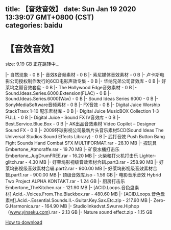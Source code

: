
title: 【音效音效】
date: Sun Jan 19 2020 13:39:07 GMT+0800 (CST)    
categories: baidu
---

# 【音效音效】
size: 9.19 GB
 正在跳转中...
 
|- 自然现象 - 0 B
|- 音效&音频素材 - 0 B
|- 索尼媒体音效素材 - 0 B
|- 卢卡斯电影公司授权制作发行的6CD电影声效专集 - 0 B
|- 华纳兄弟公司音效库 - 0 B
|- 好莱坞之巅音效套盘 - 0 B
|- The Hollywood Edge音效素材 - 0 B
|- Sound.Ideas.Series.6000.Extension(FLAC) - 0 B
|- Sound.Ideas.Series.6000(Wav) - 0 B
|- Sound Ideas Series 6000 - 0 B
|- SonyMediaSoftware音频素材 - 0 B
|- FX音效 - 0 B
|- Digital Juice Worship StackTraxx 1-10 配乐素材库 - 0 B
|- Digital Juice MusicBOX Collection 1-3 FULL - 0 B
|- Digital Juice - Sound FX IV音效库 - 0 B
|- Best.Service.Blue.Box - 0 B
|- AK出品音效素材 Video Copilot – Designer Sound FX - 0 B
|- 2009环球影视公司最新片头音乐素材5CD(Sound Ideas The Universal Studios Sound Effects Library) - 0 B
|- 武打音效 Push Button Bang Fight Sounds Hand Combat SFX MULTiFORMAT.rar - 28.10 MB
|- 捏玩具 Embertone_Atmoraffe.rar - 19.70 MB
|- 矿泉水桶打击乐 Embertone_JugDrumFREE.rar - 16.20 MB
|- 火柴和打火机打击乐 Lighter-glitch.rar - 4.30 MB
|- 好莱坞影视级音效素材合辑.part3.rar - 258.90 MB
|- 好莱坞影视级音效素材合辑.part2.rar - 900.00 MB
|- 好莱坞影视级音效素材合辑.part1.rar - 900.00 MB
|- 顶级音效库.iso - 1.56 GB
|- 电影音乐音效 Hybrid Two Project ALPHA KONTAKT.rar - 1.24 GB
|- 厨房打击乐 Embertone_TheKitchen.rar - 121.90 MB
|- [ACID.Loops.音色盘素材].Acid.-.Voices.From.The.Blackbox.rar - 480.60 MB
|- [ACID.Loops.音色盘素材].Acid.-.Essential.Sounds.II.-.Guitar.Key.Sax.Etc.zip - 217.60 MB
|- Zero-G.Harmonica.rar - 164.90 MB
|- Studiolinkedvst.Swurve.Hiphop（www.yinseku.com).rar - 2.13 GB
|- Nature sound effect.zip - 1.15 GB

[How to download](https://bpcam.bemobtrk.com/go/2ceec3aa-1ca2-46d6-b9ff-aaa5c184517c?jno=3731)